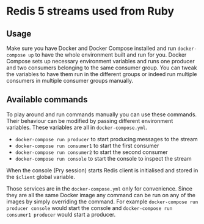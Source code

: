 # Redis 5 streams used from Ruby

## Usage

Make sure you have Docker and Docker Compose installed and run `docker-compose up` to have the whole environment built and run for you.
Docker Compose sets up necessary environment variables and runs one producer and two consumers belonging to the same consumer group.
You can tweak the variables to have them run in the different groups or indeed run multiple consumers in multiple consumer groups manually.

## Available commands

To play around and run commands manually you can use these commands.
Their behaviour can be modified by passing different environment variables.
These variables are all in `docker-compose.yml`.

* `docker-compose run producer` to start producing messages to the stream
* `docker-compose run consumer1` to start the first consumer
* `docker-compose run consumer2` to start the second consumer
* `docker-compose run console` to start the console to inspect the stream

When the console (Pry session) starts Redis client is initialised and stored in the `$client` global variable.


Those services are in the `docker-compose.yml` only for convenience. Since they are all the same Docker image any command can be run on any of the images by simply overriding the command.
For example `docker-compose run producer console` would start the console and `docker-compose run consumer1 producer` would start a producer.
